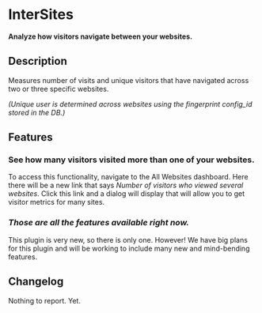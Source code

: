 InterSites
==========

**Analyze how visitors navigate between your websites.**

## Description

Measures number of visits and unique visitors that have navigated across two or three specific websites.

_(Unique user is determined across websites using the fingerprint config_id stored in the DB.)_

## Features

### See how many visitors visited more than one of your websites.

To access this functionality, navigate to the All Websites dashboard. Here there will be a new link that says _Number of visitors who viewed several websites_. Click this link and a dialog will display that will allow you to get visitor metrics for many sites.

### _Those are all the features available right now._

This plugin is very new, so there is only one. However! We have big plans for this plugin and will be working to include many new and mind-bending features.

## Changelog

Nothing to report. Yet.
